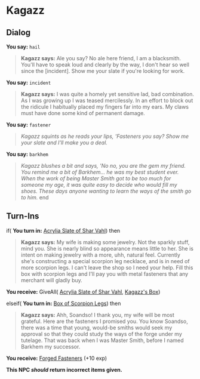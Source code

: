 # Kagazz
## Dialog

**You say:** `hail`



>**Kagazz says:** Ale you say? No ale here friend, I am a blacksmith. You'll have to speak loud and clearly by the way, I don't hear so well since the [incident]. Show me your slate if you're looking for work.

**You say:** `incident`



>**Kagazz says:** I was quite a homely yet sensitive lad, bad combination. As I was growing up I was teased mercilessly. In an effort to block out the ridicule I habitually placed my fingers far into my ears. My claws must have done some kind of permanent damage.

**You say:** `fastener`



>*Kagazz squints as he reads your lips, 'Fasteners you say? Show me your slate and I'll make you a deal.*

**You say:** `barkhem`



>*Kagazz blushes a bit and says, 'No no, you are the gem my friend.  You remind me a bit of Barkhem... he was my best student ever.  When the work of being Master Smith got to be too much for someone my age, it was quite easy to decide who would fill my shoes.  These days anyone wanting to learn the ways of the smith go to him.*
end

## Turn-Ins



if( **You turn in:** [Acrylia Slate of Shar Vahl](/item/2877)) then 


>**Kagazz says:** My wife is making some jewelry. Not the sparkly stuff, mind you. She is nearly blind so appearance means little to her. She is intent on making jewelry with a more, uhh, natural feel. Currently she's constructing a special scorpion leg necklace, and is in need of more scorpion legs. I can't leave the shop so I need your help. Fill this box with scorpion legs and I'll pay you with metal fasteners that any merchant will gladly buy.


 **You receive:** GiveAll( [Acrylia Slate of Shar Vahl](/item/2877), [Kagazz's Box](/item/17238)) 

elseif( **You turn in:** [Box of Scorpion Legs](/item/3676)) then 


>**Kagazz says:** Ahh, Soandso! I thank you, my wife will be most grateful. Here are the fasteners I promised you. You know Soandso, there was a time that young, would-be smiths would seek my approval so that they could study the ways of the forge under my tutelage. That was back when I was Master Smith, before I named Barkhem my successor.


 **You receive:**  [Forged Fasteners](/item/3667) (+10 exp)

**This NPC *should* return incorrect items given.**
